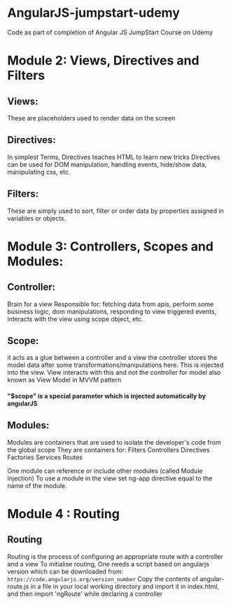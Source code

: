 # AngularJS-jumpstart-udemy
Code as part of completion of Angular JS JumpStart Course on Udemy

# Module 2: Views, Directives and Filters
## Views:
These are placeholders used to render data on the screen

## Directives:
In simplest Terms, Directives teaches HTML to learn new tricks
Directives can be used for DOM manipulation, handling events, hide/show data, manipulating css, etc.

## Filters:
These are simply used to sort, filter or order data by properties assigned in variables or objects.

# Module 3: Controllers, Scopes and Modules:
## Controller:
Brain for a view
Responsible for:
 fetching data from apis,
 perform some business logic, 
 dom manipulations, 
 responding to view triggered events, 
 interacts with the view using scope object, etc.

## Scope:
it acts as a glue between a controller and a view
the controller stores the model data after some transformations/manipulations here.
This is injected into the view.
View interacts with this and not the controller for model
also known as View Model in MVVM pattern

#### "$scope" is a special parameter which is injected automatically by angularJS

## Modules:
Modules are containers that are used to isolate the developer's code from the global scope
They are containers for:
    Filters
    Controllers
    Directives
    Factories
    Services
    Routes

One module can reference or include other modules (called Module Injection)
To use a module in the view set ng-app directive equal to the name of the module.

# Module 4 : Routing
## Routing
Routing is the process of configuring an appropriate route with a controller and a view
To initialise routing,
    One needs a script based on angularjs version which can be downloaded from:
        ```https://code.angularjs.org/version_number```
    Copy the contents of angular-route.js in a file in your local working directory and import it in index.html, and then import 'ngRoute' while declaring a controller
